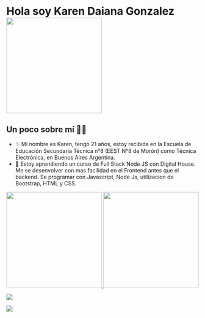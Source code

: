 # Hola soy Karen Daiana Gonzalez <img src="https://www.gifsanimados.org/data/media/56/computadora-y-ordenador-imagen-animada-0003.gif" width="250px">

## Un poco sobre mí 👱‍♀️ 

- ✨ Mi nombre es Karen, tengo 21 años, estoy recibida en la Escuela de Educación Secundaria Técnica n°8 (EEST N°8 de Morón) como Técnica Electrónica, en Buenos Aires Argentina.
- 🌺 Estoy aprendiendo un curso de Full Stack Node JS con Digital House. Me se desenvolver con mas facilidad en el Frontend antes que el backend. Se programar con Javascript, Node Js, utilizacion de Bootstrap, HTML y CSS.  

<a href="https://https://github.com/karenGonza"><img height="250em" src="https://github-readme-stats.vercel.app/api/top-langs/?username=karenGonza&layout=compact&langs_count=7&theme=dracula"/>
<img height="250em" src="https://github-readme-stats.vercel.app/api?username=karenGonza&show_icons=true&theme=radical"/>


<div>
<a> <img src="https://media1.giphy.com/media/dpKpG3bNPqvUrODgFH/giphy.gif"></img> </a> 

<a> <img src="https://media3.giphy.com/media/nsJc8rKH9QFBdjUrAB/giphy.gif"></img> </a>
</div>

